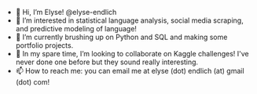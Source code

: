 - 👋 Hi, I’m Elyse! @elyse-endlich
- 👀 I’m interested in statistical language analysis, social media scraping, and predictive modeling of language!
- 🌱 I’m currently brushing up on Python and SQL and making some portfolio projects.
- 💞️ In my spare time, I’m looking to collaborate on Kaggle challenges! I've never done one before but they sound really interesting.
- 📫 How to reach me: you can email me at elyse (dot) endlich (at) gmail (dot) com!

<!---
elyse-endlich/elyse-endlich is a ✨ special ✨ repository because its `README.md` (this file) appears on your GitHub profile.
You can click the Preview link to take a look at your changes.
--->
